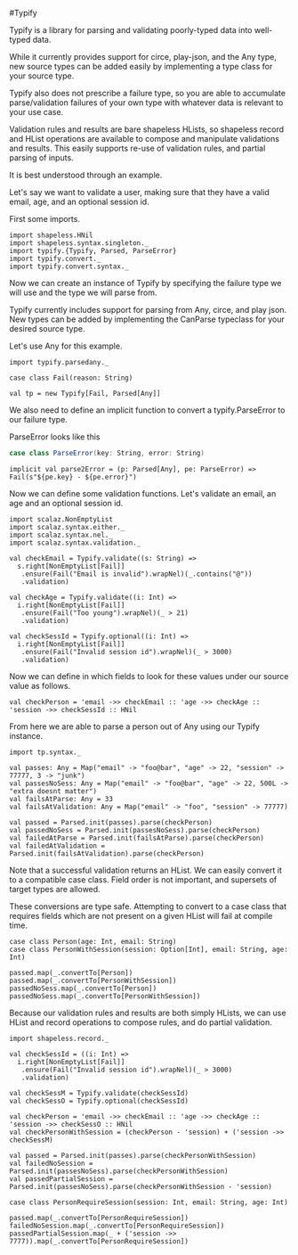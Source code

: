#Typify

Typify is a library for parsing and validating poorly-typed data into well-typed data.

While it currently provides support for circe, play-json, and the Any type,
new source types can be added easily by implementing a type class for your source type.

Typify also does not prescribe a failure type, so you are able to accumulate parse/validation
failures of your own type with whatever data is relevant to your use case.

Validation rules and results are bare shapeless HLists, so shapeless record and HList
operations are available to compose and manipulate validations and results. This easily
supports re-use of validation rules, and partial parsing of inputs.

It is best understood through an example.

Let's say we want to validate a user, making sure that they have a valid email, age,
and an optional session id.

First some imports.

```tut:silent
import shapeless.HNil
import shapeless.syntax.singleton._
import typify.{Typify, Parsed, ParseError}
import typify.convert._
import typify.convert.syntax._
```

Now we can create an instance of Typify  by specifying the failure type we will use and
the type we will parse from.

Typify currently includes support for parsing from Any, circe, and play json.
New types can be added by implementing the CanParse typeclass for your desired source type.

Let's use Any for this example.

```tut
import typify.parsedany._

case class Fail(reason: String)

val tp = new Typify[Fail, Parsed[Any]]
```

We also need to define an implicit function to convert a typify.ParseError to our failure type.

ParseError looks like this

```scala
case class ParseError(key: String, error: String)
```

```tut
implicit val parse2Error = (p: Parsed[Any], pe: ParseError) => Fail(s"${pe.key} - ${pe.error}")
```

Now we can define some validation functions.
Let's validate an email, an age and an optional session id.

```tut
import scalaz.NonEmptyList
import scalaz.syntax.either._
import scalaz.syntax.nel._
import scalaz.syntax.validation._

val checkEmail = Typify.validate((s: String) =>
  s.right[NonEmptyList[Fail]]
   .ensure(Fail("Email is invalid").wrapNel)(_.contains("@"))
   .validation)

val checkAge = Typify.validate((i: Int) =>
  i.right[NonEmptyList[Fail]]
   .ensure(Fail("Too young").wrapNel)(_ > 21)
   .validation)

val checkSessId = Typify.optional((i: Int) =>
  i.right[NonEmptyList[Fail]]
   .ensure(Fail("Invalid session id").wrapNel)(_ > 3000)
   .validation)
```

Now we can define in which fields to look for these values under our source value as follows.

```tut
val checkPerson = 'email ->> checkEmail :: 'age ->> checkAge :: 'session ->> checkSessId :: HNil
```

From here we are able to parse a person out of Any using our Typify instance.

```tut
import tp.syntax._

val passes: Any = Map("email" -> "foo@bar", "age" -> 22, "session" -> 77777, 3 -> "junk")
val passesNoSess: Any = Map("email" -> "foo@bar", "age" -> 22, 500L -> "extra doesnt matter")
val failsAtParse: Any = 33
val failsAtValidation: Any = Map("email" -> "foo", "session" -> 77777)

val passed = Parsed.init(passes).parse(checkPerson)
val passedNoSess = Parsed.init(passesNoSess).parse(checkPerson)
val failedAtParse = Parsed.init(failsAtParse).parse(checkPerson)
val failedAtValidation = Parsed.init(failsAtValidation).parse(checkPerson)
```

Note that a successful validation returns an HList. We can easily convert it to a compatible case
class. Field order is not important, and supersets of target types are allowed.

These conversions are type safe. Attempting to convert to a case class that requires fields which
are not present on a given HList will fail at compile time.

```tut
case class Person(age: Int, email: String)
case class PersonWithSession(session: Option[Int], email: String, age: Int)

passed.map(_.convertTo[Person])
passed.map(_.convertTo[PersonWithSession])
passedNoSess.map(_.convertTo[Person])
passedNoSess.map(_.convertTo[PersonWithSession])
```

Because our validation rules and results are both simply HLists, we can use HList and record
operations to compose rules, and do partial validation.

```tut
import shapeless.record._

val checkSessId = ((i: Int) =>
  i.right[NonEmptyList[Fail]]
   .ensure(Fail("Invalid session id").wrapNel)(_ > 3000)
   .validation)

val checkSessM = Typify.validate(checkSessId)
val checkSessO = Typify.optional(checkSessId)

val checkPerson = 'email ->> checkEmail :: 'age ->> checkAge :: 'session ->> checkSessO :: HNil
val checkPersonWithSession = (checkPerson - 'session) + ('session ->> checkSessM)

val passed = Parsed.init(passes).parse(checkPersonWithSession)
val failedNoSession = Parsed.init(passesNoSess).parse(checkPersonWithSession)
val passedPartialSession = Parsed.init(passesNoSess).parse(checkPersonWithSession - 'session)

case class PersonRequireSession(session: Int, email: String, age: Int)

passed.map(_.convertTo[PersonRequireSession])
failedNoSession.map(_.convertTo[PersonRequireSession])
passedPartialSession.map(_ + ('session ->> 7777)).map(_.convertTo[PersonRequireSession])
```
